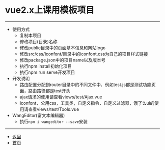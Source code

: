 # vue2.x上课用模板项目

---

- 使用方式
  - 复制本项目
  - 修改项目(目录)名称
  - 修改public目录中的页面基本信息和网站logo
  - 修改src/css/iconfont/目录中的iconfont.css为自己的项目样式链接
  - 修改package.json中的项目name以及版本号
  - 执行npm install初始化项目
  - 执行npm run serve开发项目
- 开发说明
  - 路由配置分配到router目录中的不同文件中，例如test.js都是测试功能页面，路由路径都是test开头
  - ajax请求的使用请查看views/test/Ajax.vue
  - iconfont，公用css，工具类，自定义指令，自定义过滤器，饿了么ui的使用请查看views/test/Tools.vue
- WangEditor(富文本编辑器)
  - 执行`npm i wangeditor --save`安装

---

- [返回](https://github.com/karl1901/studyword/blob/master/%E5%A4%A7%E4%BA%8C%E5%AD%A6%E4%B9%A0%E7%9F%A5%E8%AF%86%E7%82%B9/web/vue/README.md)
- [首页](https://github.com/karl1901/studyword/blob/master/README.MD)  
